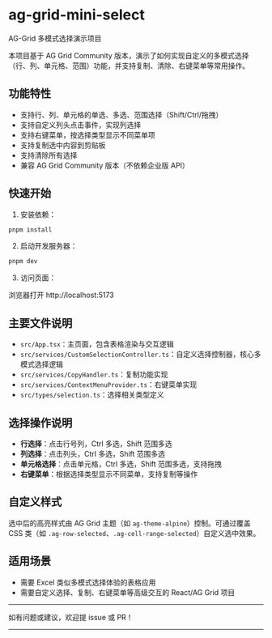 # ag-grid-mini-select

AG-Grid 多模式选择演示项目

本项目基于 AG Grid Community 版本，演示了如何实现自定义的多模式选择（行、列、单元格、范围）功能，并支持复制、清除、右键菜单等常用操作。

## 功能特性
- 支持行、列、单元格的单选、多选、范围选择（Shift/Ctrl/拖拽）
- 支持自定义列头点击事件，实现列选择
- 支持右键菜单，按选择类型显示不同菜单项
- 支持复制选中内容到剪贴板
- 支持清除所有选择
- 兼容 AG Grid Community 版本（不依赖企业版 API）

## 快速开始

1. 安装依赖：

```bash
pnpm install
```

2. 启动开发服务器：

```bash
pnpm dev
```

3. 访问页面：

浏览器打开 http://localhost:5173

## 主要文件说明
- `src/App.tsx`：主页面，包含表格渲染与交互逻辑
- `src/services/CustomSelectionController.ts`：自定义选择控制器，核心多模式选择逻辑
- `src/services/CopyHandler.ts`：复制功能实现
- `src/services/ContextMenuProvider.ts`：右键菜单实现
- `src/types/selection.ts`：选择相关类型定义

## 选择操作说明
- **行选择**：点击行号列，Ctrl 多选，Shift 范围多选
- **列选择**：点击列头，Ctrl 多选，Shift 范围多选
- **单元格选择**：点击单元格，Ctrl 多选，Shift 范围多选，支持拖拽
- **右键菜单**：根据选择类型显示不同菜单，支持复制等操作

## 自定义样式
选中后的高亮样式由 AG Grid 主题（如 `ag-theme-alpine`）控制。可通过覆盖 CSS 类（如 `.ag-row-selected`、`.ag-cell-range-selected`）自定义选中效果。

## 适用场景
- 需要 Excel 类似多模式选择体验的表格应用
- 需要自定义选择、复制、右键菜单等高级交互的 React/AG Grid 项目

---

如有问题或建议，欢迎提 issue 或 PR！

---
